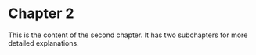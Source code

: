 # Chapter 2

This is the content of the second chapter. It has two subchapters for more detailed explanations.
